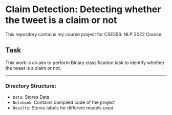 # Claim Detection: Detecting whether the tweet is a claim or not

This repository contains my course project for CSE556: NLP 2022 Course.

## Task
This work is an aim to perform Binary classification task to identify whether the tweet is a claim or not.

---
### Directory Structure:
- ```Data```: Stores Data
- ```Notebook```: Contains compiled code of the project 
- ```Results```: Stores labels for different models used.


